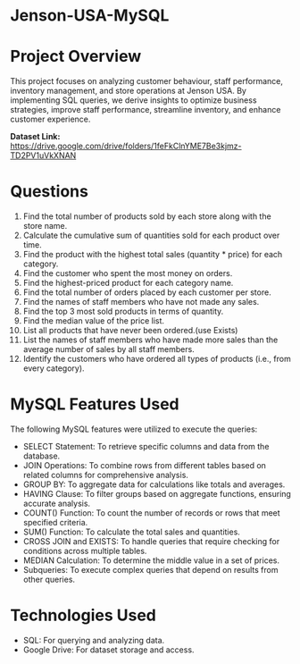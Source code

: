 # Jenson-USA-MySQL

# Project Overview
This project focuses on analyzing customer behaviour, staff performance, inventory management, and store operations at Jenson USA. By implementing SQL queries, we derive insights to optimize business strategies, improve staff performance, streamline inventory, and enhance customer experience.

**Dataset Link:** https://drive.google.com/drive/folders/1feFkClnYME7Be3kjmz-TD2PV1uVkXNAN

# Questions

1. Find the total number of products sold by each store along with the store name.
2. Calculate the cumulative sum of quantities sold for each product over time.
3. Find the product with the highest total sales (quantity * price) for each category.
4. Find the customer who spent the most money on orders.
5. Find the highest-priced product for each category name.
6. Find the total number of orders placed by each customer per store.
7. Find the names of staff members who have not made any sales.
8. Find the top 3 most sold products in terms of quantity.
9. Find the median value of the price list. 
10. List all products that have never been ordered.(use Exists)
11. List the names of staff members who have made more sales than the average number of sales by all staff members.
12. Identify the customers who have ordered all types of products (i.e., from every category).

# MySQL Features Used
The following MySQL features were utilized to execute the queries:

- SELECT Statement: To retrieve specific columns and data from the database.
- JOIN Operations: To combine rows from different tables based on related columns for comprehensive analysis.
- GROUP BY: To aggregate data for calculations like totals and averages.
- HAVING Clause: To filter groups based on aggregate functions, ensuring accurate analysis.
- COUNT() Function: To count the number of records or rows that meet specified criteria.
- SUM() Function: To calculate the total sales and quantities.
- CROSS JOIN and EXISTS: To handle queries that require checking for conditions across multiple tables.
- MEDIAN Calculation: To determine the middle value in a set of prices.
- Subqueries: To execute complex queries that depend on results from other queries.

# Technologies Used
- SQL: For querying and analyzing data.
- Google Drive: For dataset storage and access.
